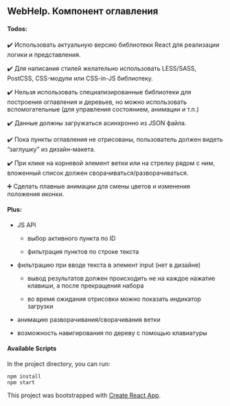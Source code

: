## WebHelp. Компонент оглавления

#### Todos:

:heavy_check_mark: Использовать актуальную версию библиотеки React для реализации логики и представления.

:heavy_check_mark: Для написания стилей желательно использовать LESS/SASS, PostCSS, CSS-модули или CSS-in-JS библиотеку.

:heavy_check_mark: Нельзя использовать специализированные библиотеки для построения оглавления и деревьев, но можно использовать вспомогательные (для управления состоянием, анимации и т.п.)

:heavy_check_mark: Данные должны загружаться асинхронно из JSON файла.

:heavy_check_mark: Пока пункты оглавления не отрисованы, пользователь должен видеть “заглушку” из дизайн-макета.

:heavy_check_mark: При клике на корневой элемент ветки или на стрелку рядом с ним, вложенный список должен сворачиваться/разворачиваться.

:heavy_plus_sign: Сделать плавные анимации для смены цветов и изменения положения иконки.

#### Plus:

- JS API

    - выбор активного пункта по ID

    - фильтрация пунктов по строке текста

- фильтрацию при вводе текста в элемент input (нет в дизайне)

    - вывод результатов должен происходить не на каждое нажатие клавиши, а после прекращения набора

    - во время ожидания отрисовки можно показать индикатор загрузки

- анимацию разворачивания/сворачивания ветки

- возможность навигирования по дереву с помощью клавиатуры


#### Available Scripts

In the project directory, you can run:

```npm
npm install
npm start
```

This project was bootstrapped with [Create React App](https://github.com/facebook/create-react-app).

